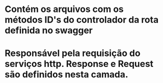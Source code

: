 # Contém os arquivos com os métodos ID's do controlador da rota definida no swagger
# Responsável pela requisição do serviços http. Response e Request são definidos nesta camada.